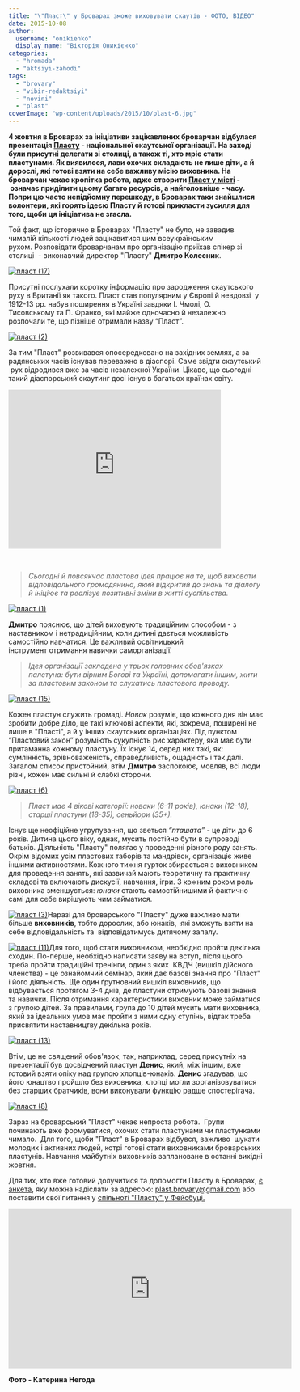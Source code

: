 ```yaml
---
title: "\"Пласт\" у Броварах зможе виховувати скаутів - ФОТО, ВІДЕО"
date: 2015-10-08
author: 
  username: "onikienko"
  display_name: "Вікторія Оникієнко"
categories: 
  - "hromada"
  - "aktsiyi-zahodi"
tags: 
  - "brovary"
  - "vibir-redaktsiyi"
  - "novini"
  - "plast"
coverImage: "wp-content/uploads/2015/10/plast-6.jpg"
---
```


**4 жовтня в Броварах за ініціативи зацікавлених броварчан відбулася презентація [Пласту](https://www.plast.org.ua/) - національної скаутської організації. На заході були присутні делегати зі столиці, а також ті, хто мріє стати пластунами. Як виявилося, лави охочих складають не лише діти, а й дорослі, які готові взяти на себе важливу місію виховника. На броварчан чекає кропітка робота, адже** **створити [Пласт у місті](https://www.facebook.com/groups/1621039144841305/) -  означає приділити цьому багато ресурсів, а найголовніше - часу. Попри цю часто непідйомну перешкоду, в Броварах таки знайшлися волонтери, які горять ідеєю Пласту й готові прикласти зусилля для того, щоби ця ініціатива не згасла.**

Той факт, що історично в Броварах "Пласту" не було, не завадив чималій кількості людей зацікавитися цим всеукраїнським рухом. Розповідати броварчанам про організацію приїхав спікер зі столиці  - виконавчий директор "Пласту" **Дмитро Колесник**.

[![пласт (17)](https://mpz.brovary.org/wp-content/uploads/2015/10/plast-17.jpg)](https://mpz.brovary.org/wp-content/uploads/2015/10/plast-17.jpg)

Присутні послухали коротку інформацію про зародження скаутського руху в Британії як такого. Пласт став популярним у Європі й невдовзі  у 1912-13 рр. набув поширення в Україні завдяки І. Чмолі, О. Тисовському та П. Франко, які майже одночасно й незалежно розпочали те, що пізніше отримали назву “Пласт”.

[![пласт (2)](https://mpz.brovary.org/wp-content/uploads/2015/10/plast-2.jpg)](https://mpz.brovary.org/wp-content/uploads/2015/10/plast-2.jpg)

За тим "Пласт" розвивався опосередковано на західних землях, а за радянських часів існував переважно в діаспорі. Саме звідти скаутський  рух відродився вже за часів незалежної України. Цікаво, що сьогодні такий діаспорський скаутинг досі існує в багатьох країнах світу.

<iframe src="https://www.youtube.com/embed/zqcjHefXdxY" width="420" height="315" frameborder="0" allowfullscreen="allowfullscreen"></iframe>

 

> _Сьогодні й повсякчас пластова ідея працює на те, щоб виховати відповідального громадянина, який відкритий до знань та діалогу й ініціює та реалізує позитивні зміни в житті суспільства._

[![пласт (1)](https://mpz.brovary.org/wp-content/uploads/2015/10/plast-1.jpg)](https://mpz.brovary.org/wp-content/uploads/2015/10/plast-1.jpg)

**Дмитро** пояснює, що дітей виховують традиційним способом - з наставником і нетрадиційним, коли дитині дається можливість самостійно навчатися. Це важливий освітницький інструмент отримання навички саморганізації.

> _Ідея організації закладена у трьох головних обов'язках палстуна:_ _бути вірним Богові та Україні, допомагати іншим, жити за пластовим законом та слухатись пластового проводу._

[![пласт (15)](https://mpz.brovary.org/wp-content/uploads/2015/10/plast-15.jpg)](https://mpz.brovary.org/wp-content/uploads/2015/10/plast-15.jpg)

Кожен пластун служить громаді. _Новак_ розуміє, що кожного дня він має зробити добре діло, це такі ключові аспекти, які, зокрема, поширені не лише в "Пласті", а й у інших скаутських організаціях. Під пунктом “Пластовий закон” розуміють сукупність рис характеру, яка має бути притаманна кожному пластуну. Їх існує 14, серед них такі, як: сумлінність, зрівноваженість, справедливість, ощадність і так далі. Загалом список пристойний, втім **Дмитро** заспокоює, мовляв, всі люди різні, кожен має сильні й слабкі сторони.

[![пласт (6)](https://mpz.brovary.org/wp-content/uploads/2015/10/plast-6.jpg)](https://mpz.brovary.org/wp-content/uploads/2015/10/plast-6.jpg)

> _Пласт має 4 вікові категорії: новаки (6-11 років), юнаки (12-18), старші пластуни (18-35), сеньйори (35+)._

Існує ще неофіційне угрупування, що зветься _“пташата”_ - це діти до 6 років. Дитина цього віку, однак, мусить постійно бути в супроводі батьків. Діяльність "Пласту" полягає у проведенні різного роду занять. Окрім відомих усім пластових таборів та мандрівок, організаціє живе іншими активностями. Кожного тижня гурток збирається з виховником для проведення занять, які зазвичай мають теоретичну та практичну складові та включають дискусії, навчання, ігри. З кожним роком роль виховника зменшується: _юнаки_ стають самостійнишими й фактично самі для себе вирішують чим займатися.

[![пласт (3)](https://mpz.brovary.org/wp-content/uploads/2015/10/plast-3.jpg)](https://mpz.brovary.org/wp-content/uploads/2015/10/plast-3.jpg)Наразі для броварського "Пласту" дуже важливо мати більше **виховників**, тобто дорослих, або юнаків,  які зможуть взяти на себе відповідальність та  відповідатимусь дитячому запалу.

[![пласт (11)](https://mpz.brovary.org/wp-content/uploads/2015/10/plast-11.jpg)](https://mpz.brovary.org/wp-content/uploads/2015/10/plast-11.jpg)Для того, щоб стати виховником, необхідно пройти декілька сходин. По-перше, необхідно написати заяву на вступ, після цього треба пройти традиційні тренінги, один з яких  КВДЧ (вишкіл дійсного членства) - це ознайомчий семінар, який дає базові знання про "Пласт" і його діяльність. Ще один ґрутновний вишкіл виховників, що відбувається протягом 3-4 днів, де пластуни отримують базові знання та навички. Після отримання характеристики виховник може займатися з групою дітей. За правилами, група до 10 дітей мусить мати виховника, який за ідеальних умов має пройти з ними одну ступінь, відтак треба присвятити наставництву декілька років.

[![пласт (13)](https://mpz.brovary.org/wp-content/uploads/2015/10/plast-13.jpg)](https://mpz.brovary.org/wp-content/uploads/2015/10/plast-13.jpg)

Втім, це не священий обов'язок, так, наприклад, серед присутніх на презентації був досвідчений пластун **Денис**, який, між іншим, вже готовий взяти опіку над групою хлопців-юнаків. **Денис** згадував, що його юнацтво пройшло без виховника, хлопці могли зорганізовуватися без старших братчиків, вони виконували функцію радше спостерігача.

[![пласт (8)](https://mpz.brovary.org/wp-content/uploads/2015/10/plast-8.jpg)](https://mpz.brovary.org/wp-content/uploads/2015/10/plast-8.jpg)

Зараз на броварський "Пласт" чекає непроста робота.  Групи починають вже формуватися, охочих стати пластунами чи пластунками чимало.  Для того, щоби "Пласт" в Броварах відбувся, важливо  шукати молодих і активних людей, котрі готові стати виховниками броварських пластунів. Навчання майбутніх виховників заплановане в останні вихідні жовтня.

Для тих, хто вже готовий долучитися та допомогти Пласту в Броварах, [є анкета](https://word.office.live.com/wv/WordView.aspx?FBsrc=https%3A%2F%2Fwww.facebook.com%2Fattachments%2Ffile_preview.php%3Fid%3D1668954470008135%26time%3D1444085419%26metadata&access_token=100002659143730%3AAVLDZWi6vONgxV1uVwgtcbKCjv-uS3GlGuMEGOL11jd2Mg&title=%D0%90%D0%9D%D0%9A%D0%95%D0%A2%D0%90_%D0%9F%D0%9B%D0%90%D0%A1%D0%A2.docx), яку можна надіслати за адресою: plast.brovary@gmail.com або поставити свої питання у [спільноті "Пласту" у Фейсбуці.](https://www.facebook.com/groups/1621039144841305/)

<iframe src="https://www.youtube.com/embed/se2jv82xZmU" width="560" height="315" frameborder="0" allowfullscreen="allowfullscreen"></iframe>

**Фото - Катерина Негода**
